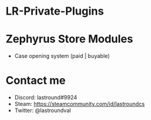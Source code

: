 # LR-Private-Plugins

# Zephyrus Store Modules
- Case opening system (paid | buyable)

# Contact me
- Discord: lastround#9924
- Steam: https://steamcommunity.com/id/lastroundcs
- Twitter: @lastroundval
